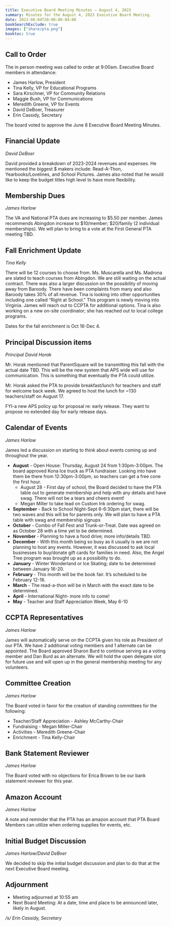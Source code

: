 ```yaml
---
title: Executive Board Meeting Minutes — August 4, 2023
summary: Minutes for the August 4, 2023 Executive Board Meeting.
date: 2023-08-04T20:00:00-04:00
bookSearchExclude: true
images: ["share/pta.png"]
booktoc: true
---
```


## Call to Order

The in person meeting was called to order at 9:00am. Executive Board members in attendance:

- James Harlow, President
- Tina Kelly, VP for Educational Programs
- Sara Kirschner, VP for Community Relations
- Maggie Bush, VP for Communications
- Meredith Greene, VP for Events
- David DeBoer, Treasurer
- Erin Cassidy, Secretary

The board voted to approve the June 8 Executive Board Meeting Minutes.

## Financial Update
*David DeBoer*

David provided a breakdown of 2023-2024 revenues and expenses. He mentioned the biggest $ makers include: Read-A-Thon, Yearbooks/Lovelines, and School Pictures. James also noted that he would like to keep the budget titles high level to have more flexibility.

## Membership Dues
*James Harlow*

The VA and National PTA dues are increasing to $5.50 per member. James recommends Abingdon increase to $10/member; $20/family (2 individual memberships). We will plan to bring to a vote at the First General PTA meeting TBD. 

## Fall Enrichment Update
*Tina Kelly*

There will be 12 courses to choose from. Ms. Muscarella and Ms. Madrona are slated to teach courses from Abingdon. We are still waiting on the actual contract. There was also a larger discussion on the possibility of moving away from Baroody. There have been complaints from many and also Baroody takes 30% of all revenue. Tina is looking into other opportunities including one called “Right at School.” This program is newly moving into Virginia. James will reach out to CCPTA for additional options. Tina is also working on a new on-site coordinator; she has reached out to local college programs.

Dates for the fall enrichment is Oct 16-Dec 4. 

## Principal Discussion items
*Principal David Horak*

Mr. Horak mentioned that ParentSquare will be transmitting this fall with the actual date TBD. This will be the new system that APS wide will use for communication. This is something that eventually the PTA could utilize.

Mr. Horak asked the PTA to provide breakfast/lunch for teachers and staff for welcome back week. We agreed to host the lunch for ~130 teachers/staff on August 17.

FYI-a new APS policy up for proposal re: early release. They want to propose no extended day for early release days. 

## Calendar of Events 
*James Harlow* 

James led a discussion on starting to think about events coming up and throughout the year.

- **August** - Open House: Thursday, August 24 from 1:30pm-3:00pm. The board approved Kona Ice truck as PTA fundraiser. Looking into have them be there from 12:30pm-3:00pm, so teachers can get a free cone the first hour. 
  - August 28 - First day of school, the Board decided to have the PTA table out to generate membership and help with any details and have swag. There will not be a tears and cheers event!
  - Megan Miller to take lead on Custom Ink ordering for swag. 
- **September** - Back to School Night-Sept 6-6:30pm start, there will be two waves and this will be for parents only. We will plan to have a PTA table with swag and membership signups
- **October** - Combo of Fall Fest and Trunk-or-Treat. Date was agreed on as October 28 with a time yet to be determined.
- **November** - Planning to have a food drive; more info/details TBD. 
- **December** - With this month being so busy as it usually is we are not planning to host any events. However, it was discussed to ask local businesses to buy/donate gift cards for families in need. Also, the Angel Tree program was brought up as a possibility to do.
- **January** - Winter Wonderland or Ice Skating; date to be determined between January 16-20.
- **February** - This month will be the book fair. It’s scheduled to be February 12-16.
- **March** - The read-a-thon will be in March with the exact date to be determined. 
- **April** - International Night- more info to come!
- **May** - Teacher and Staff Appreciation Week, May 6-10

## CCPTA Representatives
*James Harlow*

James will automatically serve on the CCPTA given his role as President of our PTA. We have 2 additional voting members and 1 alternate can be appointed. The Board approved Sharon Burd to continue serving as a voting member and Dan Burd as an alternate. We will hold the open delegate slot for future use and will open up in the general membership meeting for any volunteers.

## Committee Creation
*James Harlow*

The Board voted in favor for the creation of standing committees for the following:

- Teacher/Staff Appreciation - Ashley McCarthy-Chair
- Fundraising - Megan Miller-Chair
- Activities - Meredith Greene-Chair
- Enrichment - Tina Kelly-Chair

## Bank Statement Reviewer
*James Harlow*

The Board voted with no objections for Erica Brown to be our bank statement reviewer for this year. 

## Amazon Account
*James Harlow*

A note and reminder that the PTA has an amazon account that PTA Board Members can utilize when ordering supplies for events, etc. 

## Initial Budget Discussion
*James Harlow/David DeBoer*

We decided to skip the initial budget discussion and plan to do that at the next Executive Board meeting.

## Adjournment

- Meeting adjourned at 10:55 am
- Next Board Meeting: At a date, time and place to be announced later, likely in August.

*/s/ Erin Cassidy, Secretary*